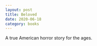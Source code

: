 ```yaml
---
layout: post
title: Beloved
date: 2020-06-18
category: books
---
```


A true American horror story for the ages. 